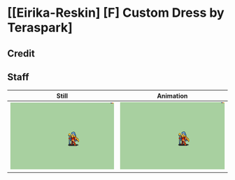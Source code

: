 # [\[Eirika-Reskin\] \[F\] Custom Dress by Teraspark]

## Credit


	
## Staff

| Still | Animation |
| :---: | :-------: |
| ![Staff still](./Staff_000.png) | ![Staff animation](./Staff.gif) |
